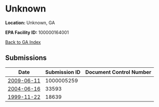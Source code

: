 # Unknown

**Location:** Unknown, GA

**EPA Facility ID:** 100000164001

[Back to GA Index](../../index.md)

## Submissions

| Date | Submission ID | Document Control Number |
|------|--------------|-------------------------|
| [2009-06-11](submissions/1000005259.md) | 1000005259 |  |
| [2004-06-16](submissions/33593.md) | 33593 |  |
| [1999-11-22](submissions/18639.md) | 18639 |  |
